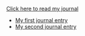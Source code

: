 <a href="journal/">Click here to read my journal</a>

- [My first journal entry](entries/Entry1.md)
- [My second journal entry](entries/Entry2.md)
